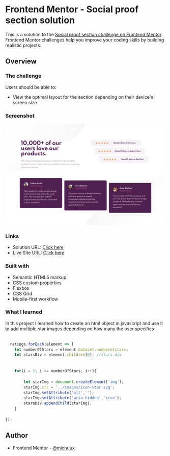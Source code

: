 # Frontend Mentor - Social proof section solution

This is a solution to the [Social proof section challenge on Frontend Mentor](https://www.frontendmentor.io/challenges/social-proof-section-6e0qTv_bA). Frontend Mentor challenges help you improve your coding skills by building realistic projects. 

## Overview

### The challenge

Users should be able to:

- View the optimal layout for the section depending on their device's screen size

### Screenshot

![](./screenshot.png)

### Links

- Solution URL: [Click here](https://your-solution-url.com)
- Live Site URL: [Click here](https://michuux.github.io/social-proof-section/)

### Built with

- Semantic HTML5 markup
- CSS custom properties
- Flexbox
- CSS Grid
- Mobile-first workflow


### What I learned

In this project I learned how to create an html object in javascript and use it to add multiple star images depending on how many the user specifies


```js

  ratings.forEach(element => {
    let numberOfStars = element.dataset.numberofstars;
    let starsDiv = element.children[0]; //stars div


    for(i = 1; i <= numberOfStars; i++){        

        let starImg = document.createElement('img');
        starImg.src = '../images/icon-star.svg';
        starImg.setAttribute('alt','');
        starImg.setAttribute('aria-hidden','true');
        starsDiv.appendChild(starImg);
    }

});
```

## Author
- Frontend Mentor - [@michuux](https://www.frontendmentor.io/profile/michuux)
